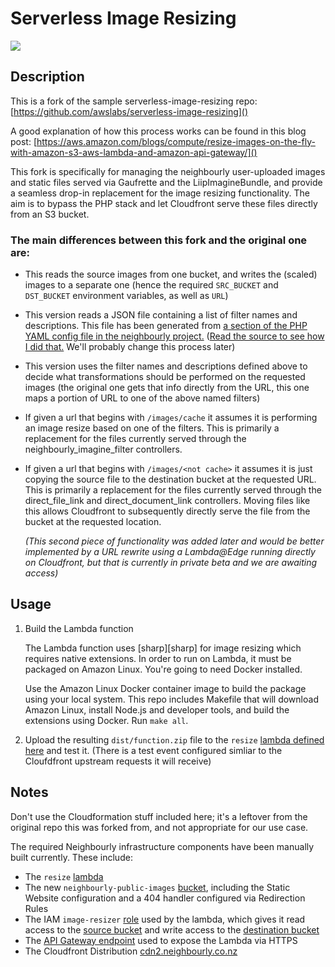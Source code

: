 # Serverless Image Resizing

![](https://pbs.twimg.com/media/CriRuZNVIAAPNm7.jpg)

## Description

This is a fork of the sample serverless-image-resizing repo:
[https://github.com/awslabs/serverless-image-resizing]()

A good explanation of how this process works can be found in this blog post:
[https://aws.amazon.com/blogs/compute/resize-images-on-the-fly-with-amazon-s3-aws-lambda-and-amazon-api-gateway/]()


This fork is specifically for managing the neighbourly user-uploaded images and static files served via Gaufrette and the LiipImagineBundle, and provide a seamless drop-in replacement for the image resizing functionality. The aim is to bypass the PHP stack and let Cloudfront serve these files directly from an S3 bucket.

### The main differences between this fork and the original one are:

- This reads the source images from one bucket, and writes the (scaled) images to a separate one (hence the required `SRC_BUCKET` and `DST_BUCKET` environment variables, as well as `URL`)

- This version reads a JSON file containing a list of filter names and descriptions. This file has been generated from [a section of the PHP YAML config file in the neighbourly project.](https://github.com/ideahq/neighbourly/blob/master/app/config/config.yml#L1058-L1257) ([Read the source to see how I did that.](https://github.com/ideahq/serverless-image-resizing/blob/master/lambda/index.js#L18) We'll probably change this process later)

- This version uses the filter names and descriptions defined above to decide what transformations should be performed on the requested images (the original one gets that info directly from the URL, this one maps a portion of URL to one of the above named filters)

- If given a url that begins with `/images/cache` it assumes it is performing an image resize based on one of the filters. This is primarily a replacement for the files currently served through the neighbourly\_imagine\_filter controllers.

- If given a url that begins with `/images/<not cache>` it assumes it is just copying the source file to the destination bucket at the requested URL. This is primarily a replacement for the files currently served through the direct\_file\_link and direct\_document\_link controllers. Moving files like this allows Cloudfront to subsequently directly serve the file from the bucket at the requested location. 

	_(This second piece of functionality was added later and would be better implemented by a URL rewrite using a Lambda@Edge running directly on Cloudfront, but that is currently in private beta and we are awaiting access)_

## Usage

1. Build the Lambda function

   The Lambda function uses [sharp][sharp] for image resizing which requires native extensions. In order to run on Lambda, it must be packaged on Amazon Linux. You're going to need Docker installed.

	Use the Amazon Linux Docker container image to build the package using your local system. This repo includes Makefile that will download Amazon Linux, install Node.js and developer tools, and build the extensions using Docker. Run `make all`.

2. Upload the resulting `dist/function.zip` file to the `resize` [lambda defined here](https://ap-southeast-2.console.aws.amazon.com/lambda/home?region=ap-southeast-2#/functions/resize?tab=code) and test it. (There is a test event configured simliar to the Cloufdfront upstream requests it will receive)


## Notes
Don't use the Cloudformation stuff included here; it's a leftover from the original repo this was forked from, and not appropriate for our use case.

The required Neighbourly infrastructure components have been manually built currently. These include:

- The `resize` [lambda](https://ap-southeast-2.console.aws.amazon.com/lambda/home?region=ap-southeast-2#/functions/resize?tab=code)
- The new `neighbourly-public-images` [bucket](https://console.aws.amazon.com/s3/buckets/neighbourly-public-images/?region=ap-southeast-2&tab=overview), including the Static Website configuration and a 404 handler configured via Redirection Rules
- The IAM `image-resizer` [role](https://console.aws.amazon.com/iam/home?region=ap-southeast-2#/roles/image-resizer) used by the lambda, which gives it read access to the [source bucket](https://console.aws.amazon.com/s3/buckets/neighbourly-public/?region=ap-southeast-2&tab=overview) and write access to the [destination bucket](https://console.aws.amazon.com/s3/buckets/neighbourly-public-images/?region=ap-southeast-2&tab=overview)
- The [API Gateway endpoint](https://ap-southeast-2.console.aws.amazon.com/apigateway/home?region=ap-southeast-2#/apis/zyhjrrhx3l/resources/kfcp810y0f) used to expose the Lambda via HTTPS
- The Cloudfront Distribution [cdn2.neighbourly.co.nz](https://console.aws.amazon.com/cloudfront/home?region=ap-southeast-2#distribution-settings:ENKL1H0IIK16B)